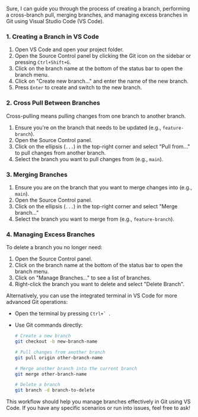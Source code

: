 Sure, I can guide you through the process of creating a branch, performing a cross-branch pull, merging branches, and managing excess branches in Git using Visual Studio Code (VS Code).

### 1. **Creating a Branch in VS Code**

1. Open VS Code and open your project folder.
2. Open the Source Control panel by clicking the Git icon on the sidebar or pressing `Ctrl+Shift+G`.
3. Click on the branch name at the bottom of the status bar to open the branch menu.
4. Click on "Create new branch..." and enter the name of the new branch.
5. Press `Enter` to create and switch to the new branch.

### 2. **Cross Pull Between Branches**

Cross-pulling means pulling changes from one branch to another branch.

1. Ensure you're on the branch that needs to be updated (e.g., `feature-branch`).
2. Open the Source Control panel.
3. Click on the ellipsis (`...`) in the top-right corner and select "Pull from..." to pull changes from another branch.
4. Select the branch you want to pull changes from (e.g., `main`).

### 3. **Merging Branches**

1. Ensure you are on the branch that you want to merge changes into (e.g., `main`).
2. Open the Source Control panel.
3. Click on the ellipsis (`...`) in the top-right corner and select "Merge branch..."
4. Select the branch you want to merge from (e.g., `feature-branch`).

### 4. **Managing Excess Branches**

To delete a branch you no longer need:

1. Open the Source Control panel.
2. Click on the branch name at the bottom of the status bar to open the branch menu.
3. Click on "Manage Branches..." to see a list of branches.
4. Right-click the branch you want to delete and select "Delete Branch".

Alternatively, you can use the integrated terminal in VS Code for more advanced Git operations:

- Open the terminal by pressing ``Ctrl+` ``.
- Use Git commands directly:

  ```sh
  # Create a new branch
  git checkout -b new-branch-name

  # Pull changes from another branch
  git pull origin other-branch-name

  # Merge another branch into the current branch
  git merge other-branch-name

  # Delete a branch
  git branch -d branch-to-delete
  ```

This workflow should help you manage branches effectively in Git using VS Code. If you have any specific scenarios or run into issues, feel free to ask!